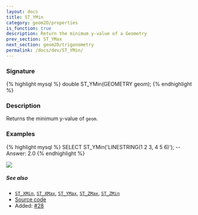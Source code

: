 ```yaml
---
layout: docs
title: ST_YMin
category: geom2D/properties
is_function: true
description: Return the minimum y-value of a Geometry
prev_section: ST_YMax
next_section: geom2D/trigonometry
permalink: /docs/dev/ST_YMin/
---
```


### Signature

{% highlight mysql %}
double ST_YMin(GEOMETRY geom);
{% endhighlight %}

### Description

Returns the minimum y-value of `geom`.

### Examples

{% highlight mysql %}
SELECT ST_YMin('LINESTRING(1 2 3, 4 5 6)');
-- Answer:    2.0
{% endhighlight %}

<img class="displayed" src="../ST_YMin.png"/>

##### See also

* [`ST_XMin`](../ST_XMin), [`ST_XMax`](../ST_XMax), [`ST_YMax`](../ST_YMax), [`ST_ZMax`](../ST_ZMax), [`ST_ZMin`](../ST_ZMin)
* <a href="https://github.com/irstv/H2GIS/blob/master/h2spatial-ext/src/main/java/org/h2gis/h2spatialext/function/spatial/properties/ST_YMin.java" target="_blank">Source code</a>
* Added: <a href="https://github.com/irstv/H2GIS/pull/28" target="_blank">#28</a>
